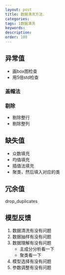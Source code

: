 ```yaml
---
layout: post
title: 数据清洗方法.
categories:
tags: 1数据清洗
keywords:
description:
order: 100
---
```


## 异常值

- 画box图检查
- 用5倍std检查

### 盖帽法
### 剔除

- 剔除整行
- 剔除整列

## 缺失值
- 众数填充
- 均值填充
- 插值法填充
- 聚类，然后填入对应的类

## 冗余值
drop_duplicates


## 模型反馈

1. 数据清洗有没有问题
2. 数据抽样有没有问题
3. 数据理解有没有问题
    - 主成分分析看一下
    - 聚类看一下
4. 模型选择有没有问题
5. 参数调整有没有问题
